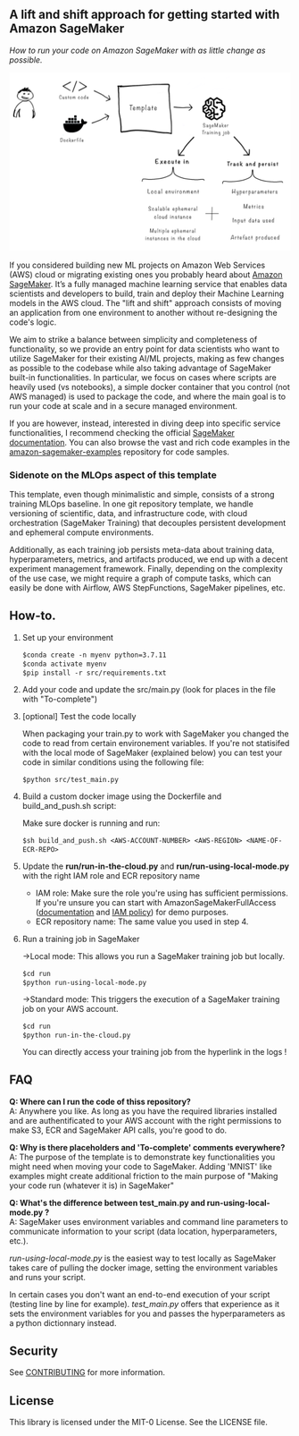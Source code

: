 ## A lift and shift approach for getting started with Amazon SageMaker

<em>How to run your code on Amazon SageMaker with as little change as possible.</em>

![intro-image](https://github.com/aws-samples/amazon-sagemaker-lift-and-shift/blob/main/intro-image.png?raw=true)

If you considered building new ML projects on Amazon Web Services (AWS) cloud or migrating existing ones you probably heard about [Amazon SageMaker](https://docs.aws.amazon.com/sagemaker/latest/dg/whatis.html). It’s a fully managed machine learning service that enables data scientists and developers to build, train and deploy their Machine Learning models in the AWS cloud. The "lift and shift" approach consists of moving an application from one environment to another without re-designing the code's logic.

We aim to strike a balance between simplicity and completeness of functionality, so we provide an entry point for data scientists who want to utilize SageMaker for their existing AI/ML projects, making as few changes as possible to the codebase while also taking advantage of SageMaker built-in functionalities. In particular, we focus on cases where scripts are heavily used (vs notebooks), a simple docker container that you control (not AWS managed) is used to package the code, and where the main goal is to run your code at scale and in a secure managed environment.

If you are however, instead, interested in diving deep into specific service functionalities, I recommend checking the official [SageMaker documentation](https://docs.aws.amazon.com/sagemaker/latest/dg/gs.html). You can also browse the vast and rich code examples in the [amazon-sagemaker-examples](https://github.com/aws/amazon-sagemaker-examples) repository for code samples.

### Sidenote on the MLOps aspect of this template

This template, even though minimalistic and simple, consists of a strong training MLOps baseline. In one git repository template, we handle versioning of scientific, data, and infrastructure code, with cloud orchestration (SageMaker Training) that decouples persistent development and ephemeral compute environments.

Additionally, as each training job persists meta-data about training data, hyperparameters, metrics, and artifacts produced, we end up with a decent experiment management framework. Finally, depending on the complexity of the use case, we might require a graph of compute tasks, which can easily be done with Airflow, AWS StepFunctions, SageMaker pipelines, etc.

## How-to.

1.  Set up your environment

        $conda create -n myenv python=3.7.11
        $conda activate myenv
        $pip install -r src/requirements.txt

2.  Add your code and update the src/main.py (look for places in the file with "To-complete")

3.  [optional] Test the code locally

    When packaging your train.py to work with SageMaker you changed the code to read from certain environement variables. If you're not statisifed with the local mode of SageMaker (explained below) you can test your code in similar conditions using the following file:

        $python src/test_main.py

4.  Build a custom docker image using the Dockerfile and build_and_push.sh script:

    Make sure docker is running and run:

        $sh build_and_push.sh <AWS-ACCOUNT-NUMBER> <AWS-REGION> <NAME-OF-ECR-REPO>

5.  Update the **run/run-in-the-cloud.py** and **run/run-using-local-mode.py** with the right IAM role and ECR repository name

    - IAM role: Make sure the role you're using has sufficient permissions. If you're unsure you can start with AmazonSageMakerFullAccess ([documentation](https://docs.aws.amazon.com/sagemaker/latest/dg/security-iam-awsmanpol.html#security-iam-awsmanpol-AmazonSageMakerFullAccess) and [IAM policy](https://us-east-1.console.aws.amazon.com/iam/home#/policies/arn:aws:iam::aws:policy/AmazonSageMakerFullAccess$jsonEditor)) for demo purposes.
    - ECR repository name: The same value you used in step 4.

6.  Run a training job in SageMaker

    ->Local mode: This allows you run a SageMaker training job but locally.

        $cd run
        $python run-using-local-mode.py

    ->Standard mode: This triggers the execution of a SageMaker training job on your AWS account.

        $cd run
        $python run-in-the-cloud.py

    You can directly access your training job from the hyperlink in the logs !

## FAQ

**Q: Where can I run the code of thiss repository?**  
A: Anywhere you like. As long as you have the required libraries installed and are authentificated to your AWS account with the right permissions to make S3, ECR and SageMaker API calls, you're good to do.

**Q: Why is there placeholders and 'To-complete' comments everywhere?**  
A: The purpose of the template is to demonstrate key functionalities you might need when moving your code to SageMaker. Adding 'MNIST' like examples might create additional friction to the main purpose of "Making your code run (whatever it is) in SageMaker"

**Q: What's the difference between test_main.py and run-using-local-mode.py ?**  
A: SageMaker uses environment variables and command line parameters to communicate information to your script (data location, hyperparameters, etc.).

<em>run-using-local-mode.py</em> is the easiest way to test locally as SageMaker takes care of pulling the docker image, setting the environment variables and runs your script.

In certain cases you don't want an end-to-end execution of your script (testing line by line for example). <em>test_main.py</em> offers that experience as it sets the environment variables for you and passes the hyperparameters as a python dictionnary instead.

## Security

See [CONTRIBUTING](CONTRIBUTING.md#security-issue-notifications) for more information.

## License

This library is licensed under the MIT-0 License. See the LICENSE file.
